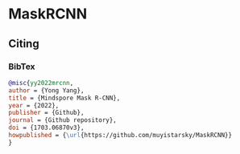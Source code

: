 # MaskRCNN

## Citing

### BibTex

```bibtex
@misc{yy2022mrcnn,
author = {Yong Yang},
title = {Mindspore Mask R-CNN},
year = {2022},
publisher = {Github},
journal = {Github repository},
doi = {1703.06870v3},
howpublished = {\url{https://github.com/muyistarsky/MaskRCNN}}
}
```
